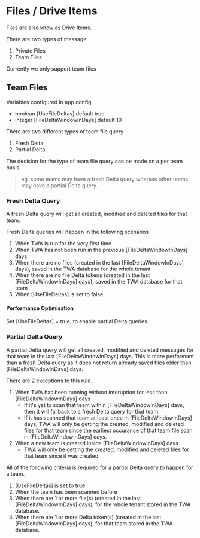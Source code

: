 # Files / Drive Items

Files are also know as Drive Items.

There are two types of message.
1. Private Files
2. Team Files

Currently we only support team files

## Team Files

Variables configured in app.config
- boolean [UseFileDeltas] default true
- integer [FileDeltaWindowInDays] default 10

There are two different types of team file query
1. Fresh Delta
2. Partial Delta

The decision for the type of team file query can be made on a per team basis. 
>eg. some teams may have a fresh Delta query whereas other teams may have a partial Delta query.

### Fresh Delta Query

A fresh Delta query will get all created, modified and deleted files for that team.

Fresh Delta queries will happen in the following scenarios
1. When TWA is run for the very first time
2. When TWA has not been run in the previous [FileDeltaWindowInDays] days
3. When there are no files (created in the last [FileDeltaWindowInDays] days), saved in the TWA database for the whole tenant 
4. When there are no file Delta tokens (created in the last [FileDeltaWindowInDays] days), saved in the TWA database for that team 
5. When [UseFileDeltas] is set to false

#### Performance Optimisation
Set [UseFileDeltas] = true, to enable partial Delta queries.

### Partial Delta Query

A partial Delta query will get all created, modified and deleted messages for that team in the last [FileDeltaWindowInDays] days. This is more performant than a fresh Delta query as it does not return already saved files older than [FileDeltaWindowInDays] days. 

There are 2 exceptions to this rule.
1. When TWA has been running without interuption for less than [FileDeltaWindowInDays] days
   - If it's yet to scan that team within [FileDeltaWindowInDays] days, then it will fallback to a fresh Delta query for that team.
   - If it has scanned that team at least once in [FileDeltaWindowInDays] days, TWA will only be getting the created, modified and deleted files for that team since the earliest occurance of that team file scan in [FileDeltaWindowInDays] days.
2. When a new team is created inside [FileDeltaWindowInDays] days
   - TWA will only be getting the created, modified and deleted files for that team since it was created.
 

All of the following criteria is required for a partial Delta query to happen for a team.

1. [UseFileDeltas] is set to true
2. When the team has been scanned before
3. When there are 1 or more file(s) (created in the last [FileDeltaWindowInDays] days), for the whole tenant stored in the TWA database.
4. When there are 1 or more Delta token(s) (created in the last [FileDeltaWindowInDays] days), for that team stored in the TWA database.

